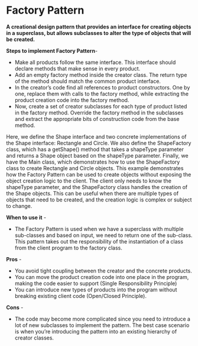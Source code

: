 # Factory Pattern

**A creational design pattern that provides an interface for creating objects in a superclass, but allows subclasses to alter the type of objects that will be created.**


**Steps to implement Factory Pattern**-
- Make all products follow the same interface. This interface should declare methods that make sense in every product.
- Add an empty factory method inside the creator class. The return type of the method should match the common product interface.
- In the creator’s code find all references to product constructors. One by one, replace them with calls to the factory method, while extracting the product creation code into the factory method.
- Now, create a set of creator subclasses for each type of product listed in the factory method. Override the factory method in the subclasses and extract the appropriate bits of construction code from the base method.


Here, we define the Shape interface and two concrete implementations of the Shape interface: Rectangle and Circle. We also define the ShapeFactory class, which has a getShape() method that takes a shapeType parameter and returns a Shape object based on the shapeType parameter. Finally, we have the Main class, which demonstrates how to use the ShapeFactory class to create Rectangle and Circle objects. This example demonstrates how the Factory Pattern can be used to create objects without exposing the object creation logic to the client. The client only needs to know the shapeType parameter, and the ShapeFactory class handles the creation of the Shape objects. This can be useful when there are multiple types of objects that need to be created, and the creation logic is complex or subject to change.


**When to use it** - 
- The Factory Pattern is used when we have a superclass with multiple sub-classes and based on input, we need to return one of the sub-class. This pattern takes out the responsibility of the instantiation of a class from the client program to the factory class.


**Pros** - 
- You avoid tight coupling between the creator and the concrete products.
- You can move the product creation code into one place in the program, making the code easier to support (Single Responsibility Principle)
- You can introduce new types of products into the program without breaking existing client code (Open/Closed Principle).


**Cons** - 
- The code may become more complicated since you need to introduce a lot of new subclasses to implement the pattern. The best case scenario is when you’re introducing the pattern into an existing hierarchy of creator classes.